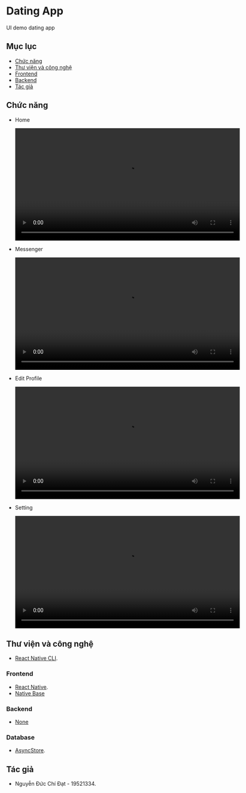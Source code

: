 # Dating App
UI demo dating app

## Mục lục
- [Chức năng](#chức-năng)
- [Thư viện và công nghệ](#thư-viện-và-công-nghệ)
- [Frontend](#frontend)
- [Backend](#backend)
- [Tác giả](#tác-giả)
## Chức năng
- Home

  <video src="https://user-images.githubusercontent.com/67258104/176347490-ea7c2962-6d44-45ee-a1d3-0d85fa914400.mp4" alt="..." width="600" />

- Messenger

  <video src="https://user-images.githubusercontent.com/67258104/176347349-33293ed9-a325-4c5a-b797-81e69fa52ee6.mp4" alt="..." width="600" />

- Edit Profile

  <video src="https://user-images.githubusercontent.com/67258104/176347835-b289a491-19ae-4173-a3e7-cb60138c88a4.mp4" alt="..." width="600" />

- Setting

  <video src="https://user-images.githubusercontent.com/67258104/176348164-360582d2-fa4c-4ab1-b12b-79ff0fc2fcd3.mp4" alt="..." width="600" />


## Thư viện và công nghệ
- [React Native CLI](https://reactnative.dev/docs/getting-started).
### Frontend
- [React Native](https://reactnative.dev/).
- [Native Base](https://docs.nativebase.io/)
### Backend
- [None](https://docs.nativebase.io/)
### Database
- [AsyncStore](https://www.mongodb.com/).
## Tác giả
- Nguyễn Đức Chí Đạt - 19521334.

